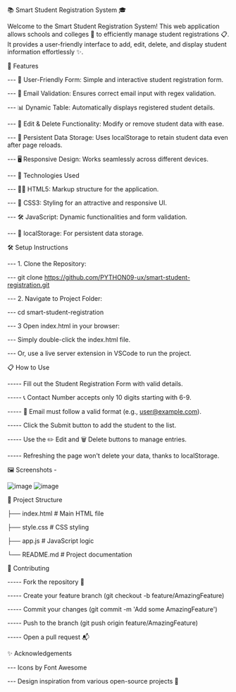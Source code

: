 📚 Smart Student Registration System 🎓



Welcome to the Smart Student Registration System! This web application allows schools and colleges 
🏫 to efficiently manage student registrations 📋. 
It provides a user-friendly interface to add, edit, delete, and display student information effortlessly ✨.

🌟 Features



--- 🔐 User-Friendly Form: Simple and interactive student registration form.


--- 📧 Email Validation: Ensures correct email input with regex validation.


--- 📊 Dynamic Table: Automatically displays registered student details.


--- 📝 Edit & Delete Functionality: Modify or remove student data with ease.


--- 💾 Persistent Data Storage: Uses localStorage to retain student data even after page reloads.


--- 🖥️ Responsive Design: Works seamlessly across different devices.


--- 🚀 Technologies Used


--- 🧑‍💻 HTML5: Markup structure for the application.


--- 🎨 CSS3: Styling for an attractive and responsive UI.


--- 🛠️ JavaScript: Dynamic functionalities and form validation.


--- 📂 localStorage: For persistent data storage.

🛠️ Setup Instructions


--- 1. Clone the Repository:


--- git clone https://github.com/PYTHON09-ux/smart-student-registration.git

--- 2. Navigate to Project Folder:


--- cd smart-student-registration

--- 3 Open index.html in your browser:


--- Simply double-click the index.html file.


--- Or, use a live server extension in VSCode to run the project.

📋 How to Use


-----  Fill out the Student Registration Form with valid details.


----- 📞 Contact Number accepts only 10 digits starting with 6-9.


----- 📧 Email must follow a valid format (e.g., user@example.com).


----- Click the Submit button to add the student to the list.


----- Use the ✏️ Edit and 🗑️ Delete buttons to manage entries.


----- Refreshing the page won't delete your data, thanks to localStorage.


🖼️ Screenshots -

![image](https://github.com/user-attachments/assets/32064df1-ac68-41fd-abed-a255511314f6)
![image](https://github.com/user-attachments/assets/46df3c37-5c60-45f6-ae6f-6bdf516af852)



📂 Project Structure



├── index.html          # Main HTML file


├── style.css           # CSS styling


├── app.js              # JavaScript logic

└── README.md           # Project documentation


🤝 Contributing


----- Fork the repository 🍴


----- Create your feature branch (git checkout -b feature/AmazingFeature)

----- Commit your changes (git commit -m 'Add some AmazingFeature')


----- Push to the branch (git push origin feature/AmazingFeature)


----- Open a pull request 📬


✨ Acknowledgements

--- Icons by Font Awesome

--- Design inspiration from various open-source projects 🚀
